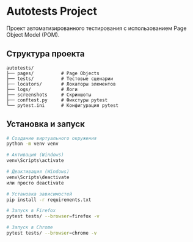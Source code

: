 # Autotests Project

Проект автоматизированного тестирования с использованием Page Object Model (POM).

## Структура проекта

```
autotests/
├── pages/          # Page Objects
├── tests/          # Тестовые сценарии
├── locators/       # Локаторы элементов
├── logs/           # Логи
├── screenshots     # Скриншоты
├── conftest.py     # Фикстуры pytest
└── pytest.ini      # Конфигурация pytest
```

## Установка и запуск

```bash
# Создание виртуального окружения
python -m venv venv

# Активация (Windows)
venv\Scripts\activate

# Деактивация (Windows)
venv\Scripts\deactivate
или просто deactivate

# Установка зависимостей
pip install -r requirements.txt

# Запуск в Firefox
pytest tests/ --browser=firefox -v

# Запуск в Chrome
pytest tests/ --browser=chrome -v
```
